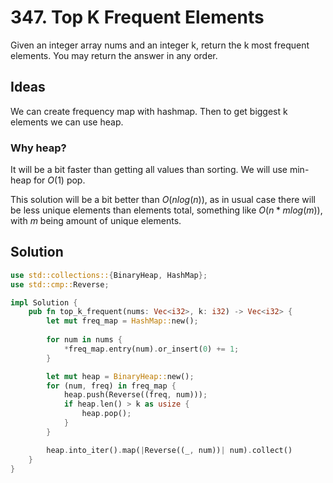 # 347. Top K Frequent Elements

Given an integer array nums and an integer k, return the k most frequent elements. You may return the answer in any order.

## Ideas

We can create frequency map with hashmap. Then to get biggest k elements we can use heap.

### Why heap?

It will be a bit faster than getting all values than sorting. We will use min-heap for $O(1)$ pop.

This solution will be a bit better than $O(n log(n))$, as in usual case there will be less unique elements than elements total, something like $O(n*mlog(m))$, with $m$ being amount of unique elements.

## Solution

```rust
use std::collections::{BinaryHeap, HashMap};
use std::cmp::Reverse;

impl Solution {
    pub fn top_k_frequent(nums: Vec<i32>, k: i32) -> Vec<i32> {
        let mut freq_map = HashMap::new();
        
        for num in nums {
            *freq_map.entry(num).or_insert(0) += 1;
        }

        let mut heap = BinaryHeap::new();
        for (num, freq) in freq_map {
            heap.push(Reverse((freq, num)));
            if heap.len() > k as usize {
                heap.pop();
            }
        }

        heap.into_iter().map(|Reverse((_, num))| num).collect()
    }
}
```